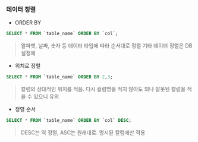 ### 데이터 정렬

- ORDER BY

```sql
SELECT * FROM `table_name` ORDER BY `col`;
```
>알파벳, 날짜, 숫자 등 데이터 타입에 따라 순서대로 정렬
>기타 데이터 정렬은 DB 설정에 

- 위치로 정렬

```sql
SELECT * FROM `table_name` ORDER BY 2,3;
```
>칼럼의 상대적인 위치를 적음. 
>다시 컬럼명을 적지 않아도 되나 잘못된 칼럼을 적을 수 있으니 유의

- 정렬 순서
```sql
SELECT * FROM `table_name` ORDER BY `col` DESC;
```
> DESC는 역 정렬, ASC는 원래대로.
> 명시된 칼럼에만 적용
